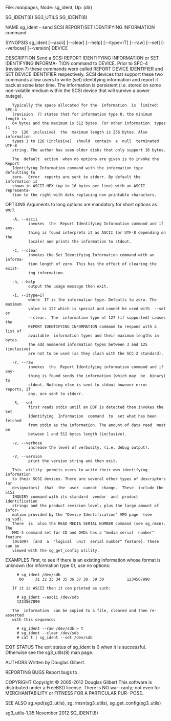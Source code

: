 File: *manpages*,  Node: sg_ident,  Up: (dir)

SG_IDENT(8)                        SG3_UTILS                       SG_IDENT(8)



NAME
       sg_ident - send SCSI REPORT/SET IDENTIFYING INFORMATION command

SYNOPSIS
       sg_ident  [--ascii]  [--clear]  [--help]  [--itype=IT]  [--raw] [--set]
       [--verbose] [--version] DEVICE

DESCRIPTION
       Send a SCSI REPORT IDENTIFYING INFORMATION or SET IDENTIFYING  INFORMA-
       TION command to DEVICE. Prior to SPC-4 (revision 7) these commands were
       called REPORT DEVICE IDENTIFIER and SET DEVICE IDENTIFIER respectively.
       SCSI devices that support these two commands allow users to write (set)
       identifying information and report it back  at  some  later  time.  The
       information  is  persistent  (i.e.  stored  on some non-volatile medium
       within the SCSI device that will survive a power outage).

       Typically the space allocated for the  information  is  limited:  SPC-4
       (revision  7) states that for information type 0, the minimum length is
       64 bytes and the maximum is 512 bytes. For other information  types  (1
       to  126  inclusive)  the  maximum length is 256 bytes. Also information
       types 1 to 126 (inclusive)  should  contain  a  null  terminated  UTF-8
       string. The author has seen older disks that only support 16 bytes.

       The  default  action  when no options are given is to invoke the Report
       Identifying Information command with the information type defaulting to
       zero.  Error  reports are sent to stderr. By default the information is
       shown in ASCII-HEX (up to 16 bytes per line) with an ASCII  representa-
       tion to the right with dots replacing non printable characters.

OPTIONS
       Arguments to long options are mandatory for short options as well.

       -A, --ascii
              invokes  the  Report Identifying Information command and if any-
              thing is found interprets it as ASCII (or UTF-8 depending on the
              locale) and prints the information to stdout.

       -C, --clear
              invokes the Set Identifying Information command with an informa-
              tion length of zero. This has the effect of clearing the  exist-
              ing information.

       -h, --help
              output the usage message then exit.

       -i, --itype=IT
              where  IT is the information type. Defaults to zero. The maximum
              value is 127 which is special and cannot be used with  --set  or
              --clear.  The  information type of 127 (if supported) causes the
              REPORT IDENTIFYING INFORMATION command to respond with a list of
              available  information types and their maximum lengths in bytes.
              The odd numbered information types between 3 and 125 (inclusive)
              are not to be used (as they clash with the SCC-2 standard).

       -r, --raw
              invokes  the  Report Identifying information command and if any-
              thing is found sends the information (which may  be  binary)  to
              stdout. Nothing else is sent to stdout however error reports, if
              any, are sent to stderr.

       -S, --set
              first reads stdin until an EOF is detected then invokes the  Set
              Identifying  Information  command  to  set what has been fetched
              from stdin as the information. The amount of data read  must  be
              between 1 and 512 bytes length (inclusive).

       -v, --verbose
              increase the level of verbosity, (i.e. debug output).

       -V, --version
              print the version string and then exit.

       This  utility  permits users to write their own identifying information
       to their SCSI devices. There are several other types of descriptors (or
       designators)  that  the  user  cannot  change.  These  include the SCSI
       INQUIRY command with its standard  vendor  and  product  identification
       strings and the product revision level; plus the large amount of infor-
       mation provided by the "Device Identification" VPD page  (see  sg_vpd).
       There  is  also the READ MEDIA SERIAL NUMBER command (see sg_rmsn). The
       MMC-4 command set for CD and DVDs has a "media serial  number"  feature
       (0x109)  [and  a  "logical  unit  serial number" feature]. These can be
       viewed with the sg_get_config utility.

EXAMPLES
       First, to see if there is  an  existing  information  whose  format  is
       unknown (for information type 0), use no options:

         # sg_ident /dev/sdb
          00     31 32 33 34 35 36 37 38  39 30          1234567890

       If it is ASCII then it can printed as such:

         # sg_ident --ascii /dev/sdb
         1234567890

       The  information  can be copied to a file, cleared and then re-asserted
       with this sequence:

         # sg_ident --raw /dev/sdb > t
         # sg_ident --clear /dev/sdb
         # cat t | sg_ident --set /dev/sdb

EXIT STATUS
       The exit status of sg_ident is 0 when it is successful.  Otherwise  see
       the sg3_utils(8) man page.

AUTHORS
       Written by Douglas Gilbert.

REPORTING BUGS
       Report bugs to <dgilbert at interlog dot com>.

COPYRIGHT
       Copyright © 2005-2012 Douglas Gilbert
       This  software is distributed under a FreeBSD license. There is NO war-
       ranty; not even for MERCHANTABILITY or FITNESS FOR  A  PARTICULAR  PUR-
       POSE.

SEE ALSO
       sg_vpd(sg3_utils), sg_rmsn(sg3_utils), sg_get_config(sg3_utils)



sg3_utils-1.35                   November 2012                     SG_IDENT(8)
